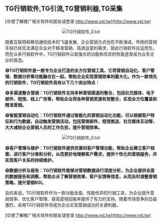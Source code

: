 ## **TG行销软件,TG引流,TG营销利器,TG采集**

[😍想了解推广相关软件的朋友请登录 http://www.vst.tw](http://www.vst.tw)

 <center><img src="https://vst.tw/MP4/tuiguang/png/7.png" alt="TG行销软件_0.txt"></center>

随着互联网和移动通信技术的飞速发展，企业营销方式也在不断演进。传统的营销手段已经无法满足企业对于精准营销、高效运营的需求，因此行销软件应运而生。而在众多行销软件中，TG行销软件以其强大的功能和优异的性能逐渐成为众多企业的首选。

**😄TG行销软件是一款专为企业打造的全方位营销工具，它将营销自动化、客户管理、数据分析等功能融合在一起，帮助企业实现营销效率的最大化。作为一款领先的行销软件，TG行销软件具有以下几个突出特点：**

**😄多渠道整合营销：TG行销软件支持多种营销渠道的整合，包括社交媒体、电子邮件、短信、线上广告等，帮助企业将各种营销资源有效整合，实现全方位覆盖和精准营销。**

**😄智能营销自动化：TG行销软件通过智能化的营销自动化功能，可以根据客户特征和行为数据，自动触发营销活动，包括营销邮件、短信推送、社交媒体互动等，大大减轻企业营销人员的工作负担，提升营销效率。**

 <center><img src="https://vst.tw/MP4/tuiguang/png/6.png" alt="TG行销软件_0.txt"></center>

**😄客户管理与维护：TG行销软件提供完善的客户管理功能，帮助企业建立客户档案、进行客户分类和分析，从而更好地理解客户需求，提供个性化的营销服务，并实现客户关系的持续维护。**

**😄数据分析与报告：TG行销软件能够对营销数据进行深度分析，为企业提供全面的数据报告和洞察，帮助企业了解营销效果、客户反馈等信息，从而及时调整营销策略，提升营销ROI。**

总的来说，TG行销软件作为一款功能全面、性能优异的行销工具，为企业提升营销效率、优化客户管理、提高营销回报率提供了有力的支持。随着市场竞争的日益激烈，采用TG行销软件将成为企业实现营销成功的关键利器。

[😍想了解推广相关软件的朋友请登录 http://www.vst.tw](http://www.vst.tw)



